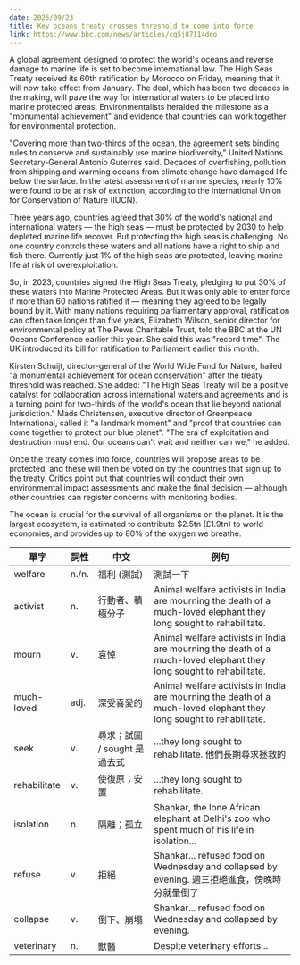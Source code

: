 ```yaml
---
date: 2025/09/23
title: Key oceans treaty crosses threshold to come into force
link: https://www.bbc.com/news/articles/cq5j87114deo
---
```


A global agreement designed to protect the world's oceans and reverse damage to marine life is set to become international law. The High Seas Treaty received its 60th ratification by Morocco on Friday, meaning that it will now take effect from January. The deal, which has been two decades in the making, will pave the way for international waters to be placed into marine protected areas. Environmentalists heralded the milestone as a "monumental achievement" and evidence that countries can work together for environmental protection.

"Covering more than two-thirds of the ocean, the agreement sets binding rules to conserve and sustainably use marine biodiversity," United Nations Secretary-General Antonio Guterres said. Decades of overfishing, pollution from shipping and warming oceans from climate change have damaged life below the surface. In the latest assessment of marine species, nearly 10% were found to be at risk of extinction, according to the International Union for Conservation of Nature (IUCN).

Three years ago, countries agreed that 30% of the world's national and international waters — the high seas — must be protected by 2030 to help depleted marine life recover. But protecting the high seas is challenging. No one country controls these waters and all nations have a right to ship and fish there. Currently just 1% of the high seas are protected, leaving marine life at risk of overexploitation.

So, in 2023, countries signed the High Seas Treaty, pledging to put 30% of these waters into Marine Protected Areas. But it was only able to enter force if more than 60 nations ratified it — meaning they agreed to be legally bound by it. With many nations requiring parliamentary approval, ratification can often take longer than five years, Elizabeth Wilson, senior director for environmental policy at The Pews Charitable Trust, told the BBC at the UN Oceans Conference earlier this year. She said this was "record time". The UK introduced its bill for ratification to Parliament earlier this month.

Kirsten Schuijt, director-general of the World Wide Fund for Nature, hailed "a monumental achievement for ocean conservation" after the treaty threshold was reached. She added: "The High Seas Treaty will be a positive catalyst for collaboration across international waters and agreements and is a turning point for two-thirds of the world's ocean that lie beyond national jurisdiction." Mads Christensen, executive director of Greenpeace International, called it "a landmark moment" and "proof that countries can come together to protect our blue planet". "The era of exploitation and destruction must end. Our oceans can't wait and neither can we," he added.

Once the treaty comes into force, countries will propose areas to be protected, and these will then be voted on by the countries that sign up to the treaty. Critics point out that countries will conduct their own environmental impact assessments and make the final decision — although other countries can register concerns with monitoring bodies.

The ocean is crucial for the survival of all organisms on the planet. It is the largest ecosystem, is estimated to contribute $2.5tn (£1.9tn) to world economies, and provides up to 80% of the oxygen we breathe.

| 單字 | 詞性 | 中文 | 例句 |
|------|------|------|------|
| welfare | n./n. | 福利 (測試) | 測試一下 |
| activist | n. | 行動者、積極分子 | Animal welfare activists in India are mourning the death of a much-loved elephant they long sought to rehabilitate. |
| mourn | v. | 哀悼 | Animal welfare activists in India are mourning the death of a much-loved elephant they long sought to rehabilitate. |
| much-loved | adj. | 深受喜愛的 | Animal welfare activists in India are mourning the death of a much-loved elephant they long sought to rehabilitate. |
| seek | v. | 尋求；試圖 / sought 是 過去式 | ...they long sought to rehabilitate. 他們長期尋求拯救的 |
| rehabilitate | v. | 使復原；安置 | ...they long sought to rehabilitate. |
| isolation | n. | 隔離；孤立 | Shankar, the lone African elephant at Delhi's zoo who spent much of his life in isolation... |
| refuse | v. | 拒絕 | Shankar... refused food on Wednesday and collapsed by evening. 週三拒絕進食，傍晚時分就暈倒了 |
| collapse | v. | 倒下、崩塌 | Shankar... refused food on Wednesday and collapsed by evening. |
| veterinary | n. | 獸醫 | Despite veterinary efforts... |